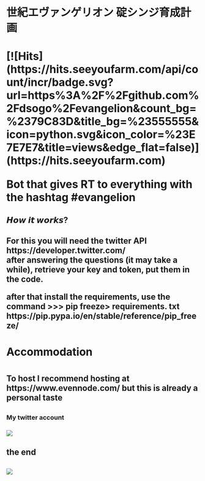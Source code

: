 <h1>世紀エヴァンゲリオン 碇シンジ育成計画<h1>
[![Hits](https://hits.seeyoufarm.com/api/count/incr/badge.svg?url=https%3A%2F%2Fgithub.com%2Fdsogo%2Fevangelion&count_bg=%2379C83D&title_bg=%23555555&icon=python.svg&icon_color=%23E7E7E7&title=views&edge_flat=false)](https://hits.seeyoufarm.com)
<p>
Bot that gives RT to everything with the hashtag #evangelion
<p>
<h2>𝙃𝙤𝙬 𝙞𝙩 𝙬𝙤𝙧𝙠𝙨?<h2>
For this you will need the twitter API https://developer.twitter.com/
<br>
after answering the questions (it may take a while), retrieve your key and token, put them in the code.
<br/>
<p>
after that install the requirements, use the command >>> pip freeze> requirements. txt
https://pip.pypa.io/en/stable/reference/pip_freeze/
<p>
<h1>Accommodation<h1>
<h2>To host I recommend hosting at https://www.evennode.com/ but this is already a personal taste<h2>
<h3>My twitter account<h3>
<img src="https://i.imgur.com/4JShcOk.png">
<h2>the end<h2>
<img src="https://i.imgur.com/6W5sukG.png">
  
